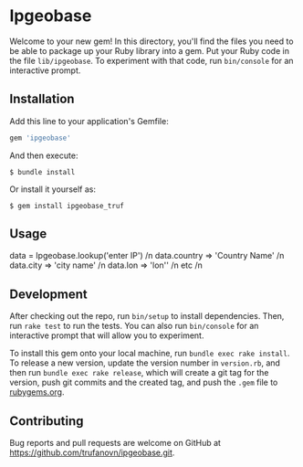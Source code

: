 # Ipgeobase

Welcome to your new gem! In this directory, you'll find the files you need to be able to package up your Ruby library into a gem. Put your Ruby code in the file `lib/ipgeobase`. To experiment with that code, run `bin/console` for an interactive prompt.

## Installation

Add this line to your application's Gemfile:

```ruby
gem 'ipgeobase'
```

And then execute:

    $ bundle install

Or install it yourself as:

    $ gem install ipgeobase_truf

## Usage

data = Ipgeobase.lookup('enter IP') /n
data.country => 'Country Name' /n
data.city => 'city name' /n
data.lon => 'lon'' /n
etc /n

## Development

After checking out the repo, run `bin/setup` to install dependencies. Then, run `rake test` to run the tests. You can also run `bin/console` for an interactive prompt that will allow you to experiment.

To install this gem onto your local machine, run `bundle exec rake install`. To release a new version, update the version number in `version.rb`, and then run `bundle exec rake release`, which will create a git tag for the version, push git commits and the created tag, and push the `.gem` file to [rubygems.org](https://rubygems.org).

## Contributing

Bug reports and pull requests are welcome on GitHub at https://github.com/trufanovn/ipgeobase.git.